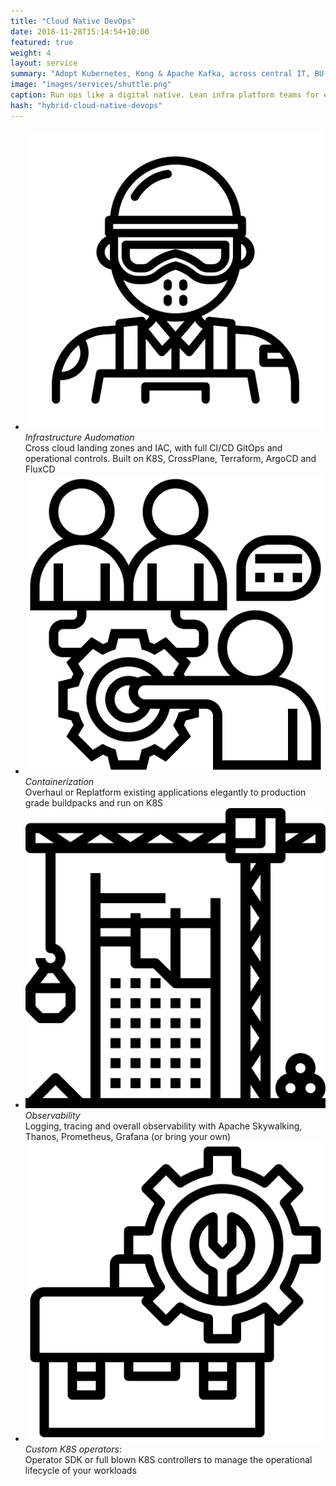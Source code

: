 ```yaml
---
title: "Cloud Native DevOps"
date: 2018-11-28T15:14:54+10:00
featured: true
weight: 4
layout: service
summary: "Adopt Kubernetes, Kong & Apache Kafka, across central IT, BU-wide and project deployments."
image: "images/services/shuttle.png"
caption: Run ops like a digital native. Lean infra platform teams for enterprises
hash: "hybrid-cloud-native-devops"
---
```


- <span class="icon-serv"><img src="../images/icons/swat.svg" /></span>*Infrastructure Audomation* <br> Cross cloud landing zones and IAC, with full CI/CD GitOps and operational controls. Built on K8S, CrossPlane, Terraform, ArgoCD and FluxCD
- <span class="icon-serv"><img src="../images/icons/onboarding.svg" /></span>*Containerization* <br> Overhaul or Replatform existing applications elegantly to  production grade buildpacks and run on K8S
- <span class="icon-serv"><img src="../images/icons/lifting.svg" /></span>*Observability* <br> Logging, tracing and overall observability with Apache Skywalking, Thanos, Prometheus, Grafana (or bring your own)
- <span class="icon-serv"><img src="../images/icons/troubleshooting.svg" /></span>*Custom K8S operators*: <br> Operator SDK or full blown K8S controllers to manage the operational lifecycle of your workloads

